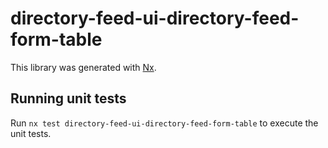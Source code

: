 # directory-feed-ui-directory-feed-form-table

This library was generated with [Nx](https://nx.dev).

## Running unit tests

Run `nx test directory-feed-ui-directory-feed-form-table` to execute the unit tests.
